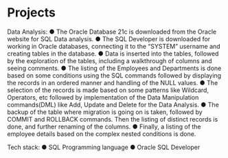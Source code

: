 # Projects

Data Analysis:
● The Oracle Database 21c is downloaded from the Oracle website for SQL Data analysis.
● The SQL Developer is downloaded for working in Oracle databases, connecting it to the
“SYSTEM” username and creating tables in the database.
● Data is inserted into the tables, followed by the exploration of the tables, including a
walkthrough of columns and seeing comments.
● The listing of the Employees and Departments is done based on some conditions using the
SQL commands followed by displaying the records in an ordered manner and handling of the
NULL values.
● The selection of the records is made based on some patterns like Wildcard, Operators, etc
followed by implementation of the Data Manipulation commands(DML) like Add, Update and
Delete for the Data Analysis.
● The backup of the table where migration is going on is taken, followed by COMMIT and
ROLLBACK commands. Then the listing of distinct records is done, and further renaming of
the columns.
● Finally, a listing of the employee details based on the complex nested conditions is done.

Tech stack:
● SQL Programming language
● Oracle SQL Developer
